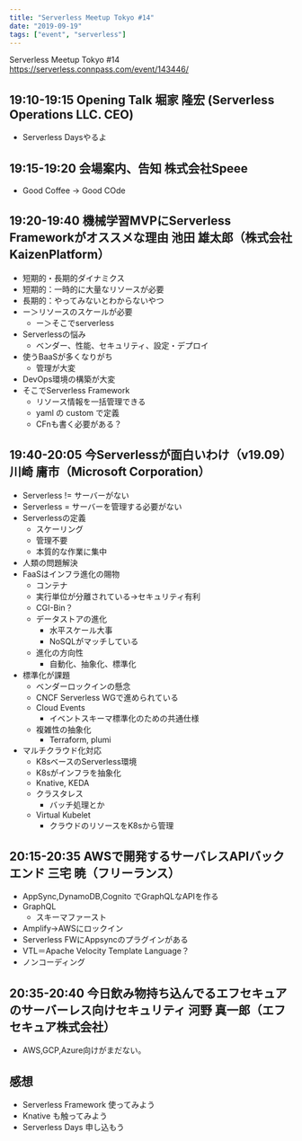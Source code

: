 ```yaml
---
title: "Serverless Meetup Tokyo #14"
date: "2019-09-19"
tags: ["event", "serverless"]
---
```


Serverless Meetup Tokyo #14
https://serverless.connpass.com/event/143446/

## 19:10-19:15	Opening Talk	堀家 隆宏 (Serverless Operations LLC. CEO)
* Serverless Daysやるよ

## 19:15-19:20	会場案内、告知	株式会社Speee
* Good Coffee -> Good COde

## 19:20-19:40	機械学習MVPにServerless Frameworkがオススメな理由	池田 雄太郎（株式会社 KaizenPlatform）
* 短期的・長期的ダイナミクス
* 短期的：一時的に大量なリソースが必要
* 長期的：やってみないとわからないやつ
* ー＞リソースのスケールが必要
  - ー＞そこでserverless
* Serverlessの悩み
  - ベンダー、性能、セキュリティ、設定・デプロイ
* 使うBaaSが多くなりがち
  - 管理が大変
* DevOps環境の構築が大変
* そこでServerless Framework
  - リソース情報を一括管理できる
  - yaml の custom で定義
  - CFnも書く必要がある？

## 19:40-20:05	今Serverlessが面白いわけ（v19.09）	川崎 庸市（Microsoft Corporation）
* Serverless != サーバーがない
* Serverless = サーバーを管理する必要がない
* Serverlessの定義
  - スケーリング
  - 管理不要
  - 本質的な作業に集中
* 人類の問題解決
* FaaSはインフラ進化の賜物
  - コンテナ
  - 実行単位が分離されている→セキュリティ有利
  - CGI-Bin？
  - データストアの進化
    - 水平スケール大事
    - NoSQLがマッチしている
  - 進化の方向性
    - 自動化、抽象化、標準化
* 標準化が課題
  - ベンダーロックインの懸念
  - CNCF Serverless WGで進められている
  - Cloud Events
    - イベントスキーマ標準化のための共通仕様
  - 複雑性の抽象化
    - Terraform, plumi
* マルチクラウド化対応
  - K8sベースのServerless環境
  - K8sがインフラを抽象化
  - Knative, KEDA
  - クラスタレス
    - バッチ処理とか
  - Virtual Kubelet
    - クラウドのリソースをK8sから管理

## 20:15-20:35	AWSで開発するサーバレスAPIバックエンド	三宅 暁（フリーランス）
* AppSync,DynamoDB,Cognito でGraphQLなAPIを作る
* GraphQL
  - スキーマファースト
* Amplify->AWSにロックイン
* Serverless FWにAppsyncのプラグインがある
* VTL＝Apache Velocity Template Language？
* ノンコーディング

## 20:35-20:40	今日飲み物持ち込んでるエフセキュアのサーバーレス向けセキュリティ	河野 真一郎（エフセキュア株式会社）
* AWS,GCP,Azure向けがまだない。


## 感想
* Serverless Framework 使ってみよう
* Knative も触ってみよう
* Serverless Days 申し込もう
